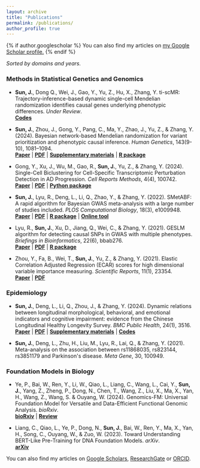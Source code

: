 ```yaml
---
layout: archive
title: "Publications"
permalink: /publications/
author_profile: true
---
```



{% if author.googlescholar %}
  You can also find my articles on <u><a href="{{author.googlescholar}}">my Google Scholar profile</a>.</u>
{% endif %}

*Sorted by domains and years.*

### Methods in Statistical Genetics and Genomics
* **Sun, J.**, Dong Q., Wei, J., Gao, Y., Yu, Z., Hu, X., Zhang, Y. ti-scMR: Trajectory-inference-based dynamic single-cell Mendelian randomization identifies causal genes underlying phenotypic differences. *Under Review*. <br>
[**Codes**](https://github.com/sjl-sjtu/ti-scMR)

*	**Sun, J.**, Zhou, J., Gong, Y., Pang, C., Ma, Y., Zhao, J., Yu, Z., & Zhang, Y. (2024). Bayesian network-based Mendelian randomization for variant prioritization and phenotypic causal inference. *Human Genetics*, 143(9-10), 1081–1094. <br>
[**Paper**](https://doi.org/10.1007/s00439-024-02640-x) | [**PDF**](../files/BNMR.pdf) | [**Supplementary materials**](https://static-content.springer.com/esm/art%3A10.1007%2Fs00439-024-02640-x/MediaObjects/439_2024_2640_MOESM1_ESM.pdf) | [**R package**](https://github.com/sjl-sjtu/bnmr2)

*	Gong, Y., Xu, J., Wu, M., Gao, R., **Sun, J.**, Yu, Z., & Zhang, Y. (2024). Single-Cell Biclustering for Cell-Specific Transcriptomic Perturbation Detection in AD Progression. *Cell Reports Methods*, 4(4), 100742. <br>
[**Paper**](https://doi.org/10.1016/j.crmeth.2024.100742) | [**PDF**](../files/scBC.pdf) | [**Python package**](https://github.com/sjl-sjtu/scBC)

*	**Sun, J.**, Lyu, R., Deng, L., Li, Q., Zhao, Y., & Zhang, Y. (2022). SMetABF: A rapid algorithm for Bayesian GWAS meta-analysis with a large number of studies included. *PLOS Computational Biology*, 18(3), e1009948. <br>
[**Paper**](https://doi.org/10.1371/journal.pcbi.1009948) | [**PDF**](../files/SMetABF.pdf) | [**R package**](https://github.com/sjl-sjtu/GWAS_meta) | [**Online tool**](https://sunjianle-sjtu.shinyapps.io/analycode/)

*	Lyu, R., **Sun, J.**, Xu, D., Jiang, Q., Wei, C., & Zhang, Y. (2021). GESLM algorithm for detecting causal SNPs in GWAS with multiple phenotypes. *Briefings in Bioinformatics*, 22(6), bbab276. <br>
[**Paper**](https://doi.org/10.1093/bib/bbab276) | [**PDF**](../files/GESLM.pdf) | [**R package**](https://github.com/sjl-sjtu/GESLM)

*	Zhou, Y., Fa, B., Wei, T., **Sun, J.**, Yu, Z., & Zhang, Y. (2021). Elastic Correlation Adjusted Regression (ECAR) scores for high dimensional variable importance measuring. *Scientific Reports*, 11(1), 23354. <br>
[**Paper**](https://doi.org/10.1038/s41598-021-02706-0) | [**PDF**](../files/ECAR.pdf)

### Epidemiology
*	**Sun, J.**, Deng, L., Li, Q., Zhou, J., & Zhang, Y. (2024). Dynamic relations between longitudinal morphological, behavioral, and emotional indicators and cognitive impairment: evidence from the Chinese Longitudinal Healthy Longevity Survey. *BMC Public Health*, 24(1), 3516. <br>
[**Paper**](https://doi.org/10.1186/s12889-024-21072-w) | [**PDF**](../files/CLHLS.pdf) | [**Supplementary materials**](https://static-content.springer.com/esm/art%3A10.1186%2Fs12889-024-21072-w/MediaObjects/12889_2024_21072_MOESM1_ESM.pdf) | [**Codes**](https://github.com/sjl-sjtu/CLHLS)

* **Sun, J.**, Deng, L., Zhu, H., Liu, M., Lyu, R., Lai, Q., & Zhang, Y. (2021). Meta-analysis on the association between rs11868035, rs823144, rs3851179 and Parkinson's disease. *Meta Gene*, 30, 100949.

### Foundation Models in Biology
* Ye, P., Bai, W., Ren, Y., Li, W., Qiao, L., Liang, C., Wang, L., Cai, Y., **Sun, J.**, Yang, Z., Zheng, P., Dong, N., Chen, T., Wang, Z., Liu, X., Ma, X., Yan, H., Wang, Z., Wang, S. & Ouyang, W. (2024). Genomics-FM: Universal Foundation Model for Versatile and Data-Efficient Functional Genomic Analysis. *bioRxiv*. <br>
[**bioRxiv**](https://www.biorxiv.org/content/10.1101/2024.07.16.603653v1) | [**Review**](https://papers.ssrn.com/sol3/papers.cfm?abstract_id=5030819)

*	Liang, C., Qiao, L., Ye, P., Dong, N., **Sun, J.**, Bai, W., Ren, Y., Ma, X., Yan, H., Song, C., Ouyang, W., & Zuo, W. (2023). Toward Understanding BERT-Like Pre-Training for DNA Foundation Models. *arXiv*. <br>
[**arXiv**](https://arxiv.org/abs/2310.07644)

You can also find my articles on [Google Scholars](https://scholar.google.com/citations?user=sRFyIxAAAAAJ&hl=en&authuser=1), [ResearchGate](https://www.researchgate.net/profile/Jianle-Sun) or [ORCID](https://orcid.org/0000-0002-0001-0992).
